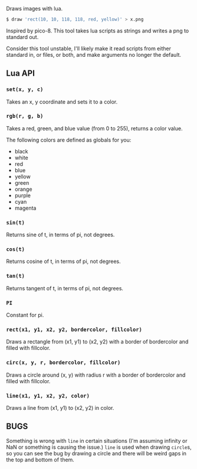 Draws images with lua.

```bash
$ draw 'rect(10, 10, 118, 118, red, yellow)' > x.png
```

Inspired by pico-8.  This tool takes lua scripts as strings and writes a png to
standard out.

Consider this tool unstable, I'll likely make it read scripts from either
standard in, or files, or both, and make arguments no longer the default.

## Lua API

### `set(x, y, c)`

Takes an x, y coordinate and sets it to a color.

### `rgb(r, g, b)`

Takes a red, green, and blue value (from 0 to 255), returns a color value.

The following colors are defined as globals for you:

 * black
 * white
 * red
 * blue
 * yellow
 * green
 * orange
 * purple
 * cyan
 * magenta

### `sin(t)`

Returns sine of t, in terms of pi, not degrees.

### `cos(t)`

Returns cosine of t, in terms of pi, not degrees.

### `tan(t)`

Returns tangent of t, in terms of pi, not degrees.

### `PI`

Constant for pi.

### `rect(x1, y1, x2, y2, bordercolor, fillcolor)`

Draws a rectangle from (x1, y1) to (x2, y2) with a border of bordercolor and
filled with fillcolor.

### `circ(x, y, r, bordercolor, fillcolor)`

Draws a circle around (x, y) with radius r with a border of bordercolor and
filled with fillcolor.

### `line(x1, y1, x2, y2, color)`

Draws a line from (x1, y1) to (x2, y2) in color.

## BUGS

Something is wrong with `line` in certain situations (I'm assuming infinity or
NaN or something is causing the issue.)  `line` is used when drawing `circle`s,
so you can see the bug by drawing a circle and there will be weird gaps in the
top and bottom of them.
